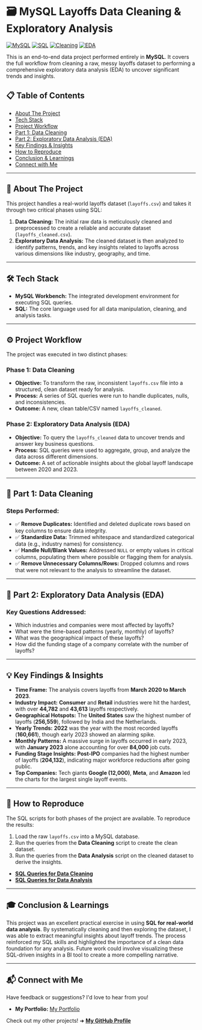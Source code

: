 # 🗃️ MySQL Layoffs Data Cleaning & Exploratory Analysis

[![MySQL](https://img.shields.io/badge/MySQL-4479A1?style=for-the-badge&logo=mysql&logoColor=white)](https://www.mysql.com/)
[![SQL](https://img.shields.io/badge/SQL-Queries-blue?style=for-the-badge)](https://github.com/)
[![Cleaning](https://img.shields.io/badge/Data_Cleaning-Complete-green?style=for-the-badge)](https://github.com/)
[![EDA](https://img.shields.io/badge/EDA-Insights_Generated-orange?style=for-the-badge)](https://github.com/)

This is an end-to-end data project performed entirely in **MySQL**. It covers the full workflow from cleaning a raw, messy layoffs dataset to performing a comprehensive exploratory data analysis (EDA) to uncover significant trends and insights.


## 📋 Table of Contents
* [About The Project](#-about-the-project)
* [Tech Stack](#-tech-stack)
* [Project Workflow](#-project-workflow)
* [Part 1: Data Cleaning](#-part-1-data-cleaning)
* [Part 2: Exploratory Data Analysis (EDA)](#-part-2-exploratory-data-analysis-eda)
* [Key Findings & Insights](#-key-findings--insights)
* [How to Reproduce](#-how-to-reproduce)
* [Conclusion & Learnings](#-conclusion--learnings)
* [Connect with Me](#-connect-with-me)

---

## <a name="-about-the-project"></a> 📝 About The Project

This project handles a real-world layoffs dataset (`layoffs.csv`) and takes it through two critical phases using SQL:

1.  **Data Cleaning:** The initial raw data is meticulously cleaned and preprocessed to create a reliable and accurate dataset (`layoffs_cleaned.csv`).
2.  **Exploratory Data Analysis:** The cleaned dataset is then analyzed to identify patterns, trends, and key insights related to layoffs across various dimensions like industry, geography, and time.

---

## <a name="-tech-stack"></a> 🛠️ Tech Stack

-   **MySQL Workbench:** The integrated development environment for executing SQL queries.
-   **SQL:** The core language used for all data manipulation, cleaning, and analysis tasks.

---

## <a name="-project-workflow"></a> ⚙️ Project Workflow

The project was executed in two distinct phases:

### Phase 1: Data Cleaning
-   **Objective:** To transform the raw, inconsistent `layoffs.csv` file into a structured, clean dataset ready for analysis.
-   **Process:** A series of SQL queries were run to handle duplicates, nulls, and inconsistencies.
-   **Outcome:** A new, clean table/CSV named `layoffs_cleaned`.

### Phase 2: Exploratory Data Analysis (EDA)
-   **Objective:** To query the `layoffs_cleaned` data to uncover trends and answer key business questions.
-   **Process:** SQL queries were used to aggregate, group, and analyze the data across different dimensions.
-   **Outcome:** A set of actionable insights about the global layoff landscape between 2020 and 2023.

---

## <a name="-part-1-data-cleaning"></a> 🧹 Part 1: Data Cleaning

### Steps Performed:
-   ✅ **Remove Duplicates:** Identified and deleted duplicate rows based on key columns to ensure data integrity.
-   ✅ **Standardize Data:** Trimmed whitespace and standardized categorical data (e.g., industry names) for consistency.
-   ✅ **Handle Null/Blank Values:** Addressed `NULL` or empty values in critical columns, populating them where possible or flagging them for analysis.
-   ✅ **Remove Unnecessary Columns/Rows:** Dropped columns and rows that were not relevant to the analysis to streamline the dataset.

---

## <a name="-part-2-exploratory-data-analysis-eda"></a> 🔎 Part 2: Exploratory Data Analysis (EDA)

### Key Questions Addressed:
-   Which industries and companies were most affected by layoffs?
-   What were the time-based patterns (yearly, monthly) of layoffs?
-   What was the geographical impact of these layoffs?
-   How did the funding stage of a company correlate with the number of layoffs?

---

## <a name="-key-findings--insights"></a> 💡 Key Findings & Insights

-   **Time Frame:** The analysis covers layoffs from **March 2020 to March 2023**.
-   **Industry Impact:** **Consumer** and **Retail** industries were hit the hardest, with over **44,782** and **43,613** layoffs respectively.
-   **Geographical Hotspots:** The **United States** saw the highest number of layoffs (**256,559**), followed by India and the Netherlands.
-   **Yearly Trends:** **2022** was the year with the most recorded layoffs (**160,661**), though early 2023 showed an alarming spike.
-   **Monthly Patterns:** A massive surge in layoffs occurred in early 2023, with **January 2023** alone accounting for over **84,000** job cuts.
-   **Funding Stage Insights:** **Post-IPO** companies had the highest number of layoffs (**204,132**), indicating major workforce reductions after going public.
-   **Top Companies:** Tech giants **Google (12,000)**, **Meta**, and **Amazon** led the charts for the largest single layoff events.

---

## <a name="-how-to-reproduce"></a> 🚀 How to Reproduce

The SQL scripts for both phases of the project are available. To reproduce the results:

1.  Load the raw `layoffs.csv` into a MySQL database.
2.  Run the queries from the **Data Cleaning** script to create the clean dataset.
3.  Run the queries from the **Data Analysis** script on the cleaned dataset to derive the insights.

-   **[SQL Queries for Data Cleaning](https://github.com/meet-afk/MySQL-Layoffs-Data-Cleaning-Exploratory-Analysis/blob/main/Data_cleaning-Queries.pdf)**
-   **[SQL Queries for Data Analysis](https://github.com/meet-afk/MySQL-Layoffs-Data-Cleaning-Exploratory-Analysis/blob/main/EDA-Queries.pdf)**

---

## <a name="-conclusion--learnings"></a> 🎓 Conclusion & Learnings

This project was an excellent practical exercise in using **SQL for real-world data analysis**. By systematically cleaning and then exploring the dataset, I was able to extract meaningful insights about layoff trends. The process reinforced my SQL skills and highlighted the importance of a clean data foundation for any analysis. Future work could involve visualizing these SQL-driven insights in a BI tool to create a more compelling narrative.

---

## <a name="-connect-with-me"></a> 📬 Connect with Me

Have feedback or suggestions? I'd love to hear from you!

-   **My Portfolio:** [My Portfolio](https://meet-afk.github.io/)

Check out my other projects! ➜ **[My GitHub Profile](https://github.com/meet-afk)**
